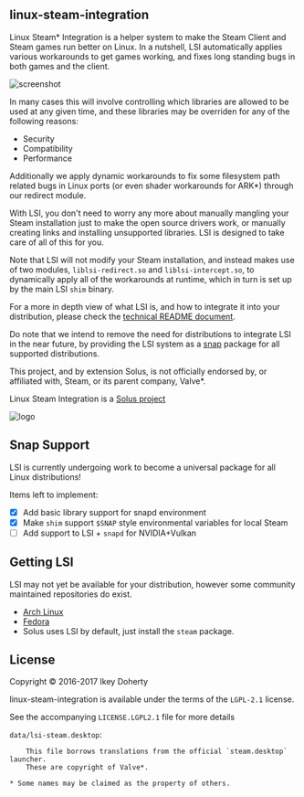 linux-steam-integration
-----------------------

Linux Steam* Integration is a helper system to make the Steam Client and Steam
games run better on Linux. In a nutshell, LSI automatically applies various workarounds
to get games working, and fixes long standing bugs in both games and the client.

![screenshot](https://raw.githubusercontent.com/solus-project/linux-steam-integration/master/.github/LSI_Settings.png)

In many cases this will involve controlling which libraries are allowed to be used
at any given time, and these libraries may be overriden for any of the following
reasons:

 - Security
 - Compatibility
 - Performance

Additionally we apply dynamic workarounds to fix some filesystem path related bugs in Linux
ports (or even shader workarounds for ARK*) through our redirect module.

With LSI, you don't need to worry any more about manually mangling your Steam installation
just to make the open source drivers work, or manually creating links and installing
unsupported libraries. LSI is designed to take care of all of this for you.

Note that LSI will not modify your Steam installation, and instead makes use of two
modules, `liblsi-redirect.so` and `liblsi-intercept.so`, to dynamically apply all of the
workarounds at runtime, which in turn is set up by the main LSI `shim` binary.

For a more in depth view of what LSI is, and how to integrate it into your distribution,
please check the [technical README document](https://github.com/solus-project/linux-steam-integration/blob/master/TECHNICAL.md).

Do note that we intend to remove the need for distributions to integrate LSI in the near future, by providing
the LSI system as a [snap](https://snapcraft.io/) package for all supported distributions.

This project, and by extension Solus, is not officially endorsed by, or affiliated with, Steam, or its parent company, Valve*.

Linux Steam Integration is a [Solus project](https://solus-project.com/)

![logo](https://build.solus-project.com/logo.png)

## Snap Support

LSI is currently undergoing work to become a universal package for all Linux distributions!

Items left to implement:

 - [x] Add basic library support for snapd environment
 - [x] Make `shim` support `$SNAP` style environmental variables for local Steam
 - [ ] Add support to LSI + `snapd` for NVIDIA+Vulkan

## Getting LSI

LSI may not yet be available for your distribution, however some community maintained repositories do exist.

 - [Arch Linux](https://aur.archlinux.org/packages/linux-steam-integration/)
 - [Fedora](https://copr.fedorainfracloud.org/coprs/alunux/linux-steam-integration/)
 - Solus uses LSI by default, just install the `steam` package.
 
## License

Copyright © 2016-2017 Ikey Doherty

linux-steam-integration is available under the terms of the `LGPL-2.1` license.

See the accompanying `LICENSE.LGPL2.1` file for more details


`data/lsi-steam.desktop`:

        This file borrows translations from the official `steam.desktop` launcher.
        These are copyright of Valve*.

`* Some names may be claimed as the property of others.`
